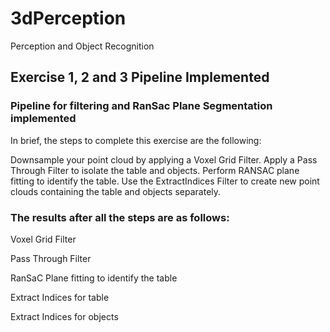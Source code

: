 [//]: # (Image References)
[image_1]: ./images/Voxel.pcd
[image_2]: ./images/Passthrough.pcd
[image_3]: ./images/ransac.pcd
[image_4]: ./images/tabletop.pcd
[image_5]: ./images/object.pcd

# 3dPerception
Perception and Object Recognition


## Exercise 1, 2 and 3 Pipeline Implemented

### Pipeline for filtering and RanSac Plane Segmentation implemented

In brief, the steps to complete this exercise are the following:

Downsample your point cloud by applying a Voxel Grid Filter.
Apply a Pass Through Filter to isolate the table and objects.
Perform RANSAC plane fitting to identify the table.
Use the ExtractIndices Filter to create new point clouds containing the table and objects separately.


### The results after all the steps are as follows:

Voxel Grid Filter


Pass Through Filter


RanSaC Plane fitting to identify the table


Extract Indices for table


Extract Indices for objects




